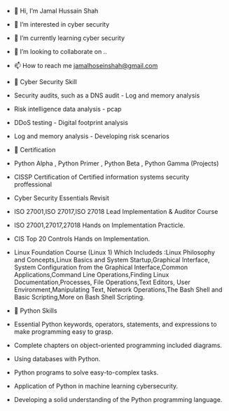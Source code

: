 - 👋 Hi, I’m Jamal Hussain Shah
- 👀 I’m interested in cyber security
- 🌱 I’m currently learning cyber security
- 💞️ I’m looking to collaborate on ..
- 📫 How to reach me jamalhoseinshah@gmail.com

- 🌱 Cyber Security Skill

- Security audits, such as a DNS audit         - Log and memory analysis            
- Risk intelligence data analysis              - pcap          
- DDoS testing                                 - Digital footprint analysis         
- Log and memory analysis                      - Developing risk scenarios


- 👀 Certification 
 
 - Python Alpha , Python Primer , Python Beta , Python Gamma (Projects)
 - CISSP Certification of Certified information systems security proffessional 
 - Cyber Security Essentials Revisit
-  ISO 27001,ISO 27017,ISO 27018 Lead Implementation & Auditor Course
-  ISO 27001,27017,27018 Hands on Implementation Practicle.
-  CIS Top 20 Controls Hands on Implementation.
-  Linux Foundation Course (Linux 1) Which Includeds :Linux Philosophy and Concepts,Linux Basics and System Startup,Graphical Interface,
   System Configuration from the Graphical Interface,Common Applications,Command Line Operations,Finding Linux Documentation,Processes,
   File Operations,Text Editors, User Environment,Manipulating Text, Network Operations,The Bash Shell and Basic Scripting,More on Bash Shell Scripting.


-  💞️ Python Skills

-	Essential Python keywords, operators, statements, and expressions to make programming easy to grasp.
- Complete chapters on object-oriented programming included diagrams.
- Using databases with Python.
- Python programs to solve easy-to-complex tasks.
- Application of Python in machine learning cybersecurity.
- Developing a solid understanding of the Python programming language.


 
 

<!---
Jamal Hussain Shah is a ✨ special ✨ repository because its `README.md` (this file) appears on your GitHub profile.
You can click the Preview link to take a look at your changes.
--->
